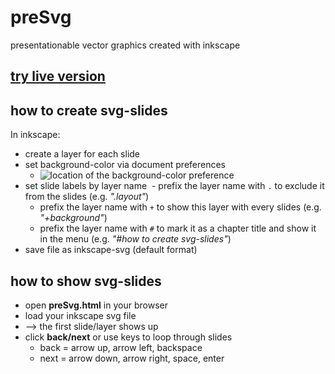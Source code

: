 # preSvg
presentationable vector graphics created with inkscape

## [try live version](https://cdn.rawgit.com/gitbreaker222/preSvg/caa4bbad/presvg.html)

## how to create svg-slides

In inkscape:

- create a layer for each slide
- set background-color via document preferences
  - ![location of the background-color preference](http://goinkscape.com/wp-content/uploads/2015/04/transparent-3.png)
- set slide labels by layer name
  - prefix the layer name with `.` to exclude it from the slides (e.g. _".layout"_)
  - prefix the layer name with `+` to show this layer with every slides (e.g. _"+background"_)
  - prefix the layer name with `#` to mark it as a chapter title and show it in the menu (e.g. _"#how to create svg-slides"_)
- save file as inkscape-svg (default format)

## how to show svg-slides

- open **preSvg.html** in your browser
- load your inkscape svg file
- --> the first slide/layer shows up
- click **back/next** or use keys to loop through slides
  - back = arrow up, arrow left, backspace
  - next = arrow down, arrow right, space, enter
